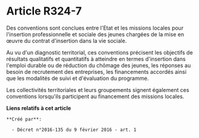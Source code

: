 # Article R324-7

Des conventions sont conclues entre l'Etat et les missions locales pour l'insertion professionnelle et sociale des jeunes
chargées de la mise en œuvre du contrat d'insertion dans la vie sociale. 

Au vu d'un diagnostic territorial, ces conventions précisent les objectifs de résultats qualitatifs et quantitatifs à
atteindre en termes d'insertion dans l'emploi durable ou de réduction du chômage des jeunes, les réponses au besoin de
recrutement des entreprises, les financements accordés ainsi que les modalités de suivi et d'évaluation du programme. 

Les collectivités territoriales et leurs groupements signent également ces conventions lorsqu'ils participent au financement
des missions locales.

**Liens relatifs à cet article**

	**Créé par**:

	  - Décret n°2016-135 du 9 février 2016 - art. 1
